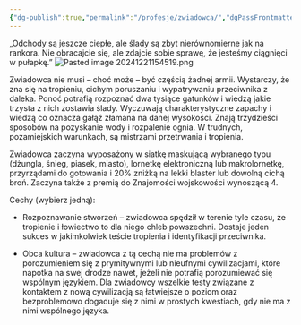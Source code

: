 ```yaml
---
{"dg-publish":true,"permalink":"/profesje/zwiadowca/","dgPassFrontmatter":true}
---
```


„Odchody są jeszcze ciepłe, ale ślady są zbyt nierównomierne jak na rankora. Nie obracajcie się, ale zdajcie sobie sprawę, że jesteśmy ciągnięci w pułapkę.”
![Pasted image 20241221154519.png](/img/user/Obrazy/Pasted%20image%2020241221154519.png)

Zwiadowca nie musi – choć może – być częścią żadnej armii. Wystarczy, że zna się na tropieniu, cichym poruszaniu i wypatrywaniu przeciwnika z daleka. Ponoć potrafią rozpoznać dwa tysiące gatunków i wiedzą jakie trzysta z nich zostawia ślady. Wyczuwają charakterystyczne zapachy i wiedzą co oznacza gałąź złamana na danej wysokości. Znają trzydzieści sposobów na pozyskanie wody i rozpalenie ognia. W trudnych, pozamiejskich warunkach, są mistrzami przetrwania i tropienia.

Zwiadowca zaczyna wyposażony w siatkę maskującą wybranego typu (dżungla, śnieg, piasek, miasto), lornetkę elektroniczną lub makrolornetkę, przyrządami do gotowania i 20% zniżką na lekki blaster lub dowolną cichą broń. Zaczyna także z premią do Znajomości wojskowości wynoszącą 4.

Cechy (wybierz jedną):

- Rozpoznawanie stworzeń – zwiadowca spędził w terenie tyle czasu, że tropienie i łowiectwo to dla niego chleb powszechni. Dostaje jeden sukces w jakimkolwiek teście tropienia i identyfikacji przeciwnika.

- Obca kultura – zwiadowca z tą cechą nie ma problemów z porozumieniem się z prymitywnymi lub nieufnymi cywilizacjami, które napotka na swej drodze nawet, jeżeli nie potrafią porozumiewać się wspólnym językiem. Dla zwiadowcy wszelkie testy związane z kontaktem z nową cywilizacją są łatwiejsze o poziom oraz bezproblemowo dogaduje się z nimi w prostych kwestiach, gdy nie ma z nimi wspólnego języka.